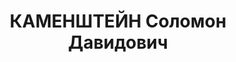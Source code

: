 ---
title: КАМЕНШТЕЙН Соломон Давидович
description: 'Родился в 1895 г., м. Супрасли Белостокского уезда Гродненской губ.
  (Польша), еврей, образование начальное, член/канд. в члены ВКП(б) с 1918, секретарь,
  Слуцкий окружной комитет КП(б)Б. Проживал: Минская обл., Слуцкий р-н, Слуцк.

  Арестован 29 августа 1937 г.

  Приговорен: судебный орган 30 октября 1937 г., обв.: 69, 70, 76 УК БССР - член шпионско-диверс.
  и тер.орг.

  Приговор: ВМН, конфискация имущества Расстрелян 31 октября 1937 г. Место захоронения
  - г. Минск. Реабилитирован 24 ноября 1956 г. Военная коллегия Верх.суда СССР'
---
